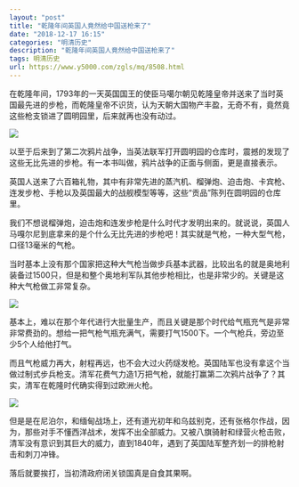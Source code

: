```yaml
---
layout: "post"
title: "乾隆年间英国人竟然给中国送枪来了"
date: "2018-12-17 16:15"
categories: "明清历史"
description: "乾隆年间英国人竟然给中国送枪来了"
tags: 明清历史
url: https://www.y5000.com/zgls/mq/8508.html
---
```






在乾隆年间，1793年的一天英国国王的使臣马噶尔朝见乾隆皇帝并送来了当时英国最先进的步枪，而乾隆皇帝不识货，认为天朝大国物产丰盈，无奇不有，竟然竟这些枪支锁进了圆明园里，后来就再也没有动过。

![](https://img.y5000.com/uploads/allimg/161227/8-16122GG015X9.jpg)

以至于后来到了第二次鸦片战争，当英法联军打开圆明园的仓库时，震撼的发现了这些无比先进的步枪。有一本书叫做，鸦片战争的正面与侧面，更是直接表示。

英国人送来了六百箱礼物，其中有非常先进的蒸汽机、榴弹炮、迫击炮、卡宾枪、连发步枪、手枪以及英国最大的战舰模型等等，这些“贡品”陈列在圆明园的仓库里。

我们不想说榴弹炮，迫击炮和连发步枪是什么时代才发明出来的。就说说，英国人马嘎尔尼到底拿来的是个什么无比先进的步枪吧！其实就是气枪，一种大型气枪，口径13毫米的气枪。

当时基本上没有那个国家把这种大气枪当做步兵基本武器，比较出名的就是奥地利装备过1500只，但是和整个奥地利军队其他步枪相比，也是非常少的。关键是这种大气枪做工非常复杂。

![](https://img.y5000.com/uploads/allimg/161227/8-16122GG022D3.jpg)

基本上，难以在那个年代进行大批量生产，而且关键是那个时代给气瓶充气是非常非常费劲的。想给一把气枪气瓶充满气，需要打气1500下。一个气枪兵，旁边至少5个人给他打气。

而且气枪威力再大，射程再远，也不会大过火药燧发枪。英国陆军也没有拿这个当做过制式步兵枪支。清军花费气力造1万把气枪，就能打赢第二次鸦片战争了？其实，清军在乾隆时代确实得到过欧洲火枪。

![](https://img.y5000.com/uploads/allimg/161227/8-16122GG030N1.jpg)

但是是在尼泊尔，和缅甸战场上，还有道光初年和乌兹别克，还有张格尔作战，因为，那些对手不懂西洋战术，发挥不出全部威力。又被八旗骑射和绿营火枪击败，清军没有意识到其巨大的威力，直到1840年，遇到了英国陆军整齐划一的排枪射击和刺刀冲锋。

落后就要挨打，当初清政府闭关锁国真是自食其果啊。
